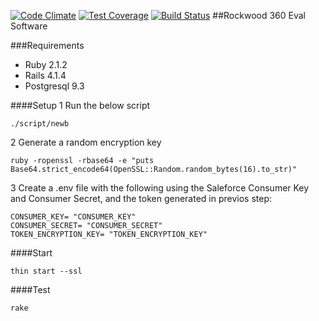 [![Code Climate](https://codeclimate.com/github/rockwoodleadership/eval360/badges/gpa.svg)](https://codeclimate.com/github/rockwoodleadership/eval360)
[![Test Coverage](https://codeclimate.com/github/rockwoodleadership/eval360/badges/coverage.svg)](https://codeclimate.com/github/rockwoodleadership/eval360)
[![Build Status](https://travis-ci.org/rockwoodleadership/eval360.svg?branch=master)](https://travis-ci.org/rockwoodleadership/eval360)
##Rockwood 360 Eval Software

###Requirements
- Ruby 2.1.2
- Rails 4.1.4
- Postgresql 9.3

####Setup
1 Run the below script
```
./script/newb
```
2 Generate a random encryption key
```
ruby -ropenssl -rbase64 -e "puts Base64.strict_encode64(OpenSSL::Random.random_bytes(16).to_str)"
```
3 Create a .env file with the following using the Saleforce Consumer Key and Consumer Secret, and the token generated in previos step:
```
CONSUMER_KEY= "CONSUMER_KEY"
CONSUMER_SECRET= "CONSUMER_SECRET"
TOKEN_ENCRYPTION_KEY= "TOKEN_ENCRYPTION_KEY"
``` 
####Start
```
thin start --ssl
```
####Test
```
rake
```
